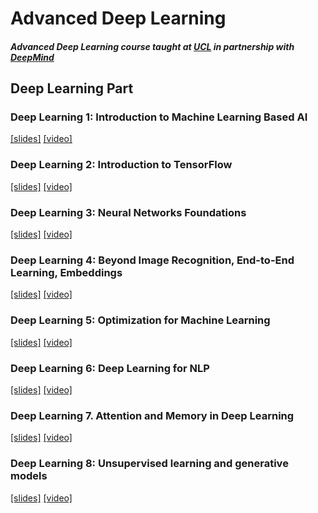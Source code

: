 # Advanced Deep Learning 

##### Advanced Deep Learning course taught at [UCL](http://www.cs.ucl.ac.uk/current_students/syllabus/compgi/compgi22_advanced_deep_learning_and_reinforcement_learning/) in partnership with [DeepMind](https://deepmind.com)

## Deep Learning Part

### Deep Learning 1: Introduction to Machine Learning Based AI  
[[slides]](https://github.com/enggen/Advanced-Deep-Learning-and-Reinforcement-Learning-DeepMind/blob/master/lecture%20slides/dl_01%20Introduction%20to%20Machine%20Learning%20Based%20AI.pdf) [[video]](https://www.youtube.com/watch?v=iOh7QUZGyiU&t=0s&list=PLqYmG7hTraZDNJre23vqCGIVpfZ_K2RZs&index=2)

### Deep Learning 2: Introduction to TensorFlow  
[[slides]](https://github.com/enggen/Advanced-Deep-Learning-and-Reinforcement-Learning-DeepMind/blob/master/lecture%20slides/dl_02%20Introduction%20to%20TensorFlow.pdf) [[video]](https://www.youtube.com/watch?v=JO0LwmIlWw0&list=PLqYmG7hTraZDNJre23vqCGIVpfZ_K2RZs&index=2)

### Deep Learning 3: Neural Networks Foundations  
[[slides]](https://github.com/enggen/Advanced-Deep-Learning-and-Reinforcement-Learning-DeepMind/blob/master/lecture%20slides/dl_03%20Neural%20Networks%20Foundations.pdf) [[video]](https://www.youtube.com/watch?v=5eAXoPSBgnE&index=3&list=PLqYmG7hTraZDNJre23vqCGIVpfZ_K2RZs)

### Deep Learning 4: Beyond Image Recognition, End-to-End Learning, Embeddings 
[[slides]](https://github.com/enggen/Advanced-Deep-Learning-and-Reinforcement-Learning-DeepMind/blob/master/lecture%20slides/dl_04%20Beyond%20Image%20Recognition%2C%20End-to-End%20Learning%2C%20Embeddings.pdf) [[video]](https://www.youtube.com/watch?v=OfKnA91zs9I&list=PLqYmG7hTraZDNJre23vqCGIVpfZ_K2RZs&index=8)

### Deep Learning 5: Optimization for Machine Learning  
[[slides]](https://github.com/enggen/Advanced-Deep-Learning-and-Reinforcement-Learning-DeepMind/blob/master/lecture%20slides/dl_05%20Optimization%20for%20Machine%20Learning.pdf) [[video]](https://www.youtube.com/watch?v=ALdsqfrLieg&list=PLqYmG7hTraZDNJre23vqCGIVpfZ_K2RZs&index=11)

### Deep Learning 6: Deep Learning for NLP  
[[slides]](https://github.com/enggen/Advanced-Deep-Learning-and-Reinforcement-Learning-DeepMind/blob/master/lecture%20slides/dl_06%20Deep%20Learning%20for%20NLP.pdf) [[video]](https://www.youtube.com/watch?v=Y95JwaynE40&list=PLqYmG7hTraZDNJre23vqCGIVpfZ_K2RZs&index=13)

### Deep Learning 7. Attention and Memory in Deep Learning  
[[slides]](https://github.com/enggen/Advanced-Deep-Learning-and-Reinforcement-Learning-DeepMind/blob/master/lecture%20slides/dl_07%20Attention%20and%20Memory%20in%20Deep%20Learning.pdf) [[video]](https://www.youtube.com/watch?v=Q57rzaHHO0k&list=PLqYmG7hTraZDNJre23vqCGIVpfZ_K2RZs&index=15)

### Deep Learning 8: Unsupervised learning and generative models  
[[slides]](https://github.com/enggen/DeepMind-Advanced-Deep-Learning-and-Reinforcement-Learning/blob/master/lecture%20slides/dl_08%20Unsupervised%20learning%20and%20generative%20models.pdf) [[video]](https://www.youtube.com/watch?v=H4VGSYGvJiA&index=17&list=PLqYmG7hTraZDNJre23vqCGIVpfZ_K2RZs)
